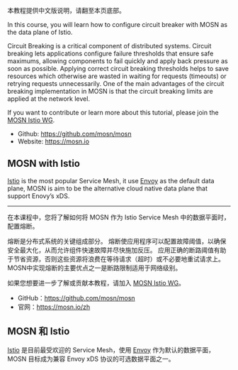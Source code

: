 本教程提供中文版说明，请翻至本页底部。

In this course, you will learn how to configure circuit breaker with MOSN as the data plane of Istio.

Circuit Breaking is a critical component of distributed systems. Circuit breaking lets applications configure failure thresholds that ensure safe maximums, allowing components to fail quickly and apply back pressure as soon as possible. Applying correct circuit breaking thresholds helps to save resources which otherwise are wasted in waiting for requests (timeouts) or retrying requests unnecessarily. One of the main advantages of the circuit breaking implementation in MOSN is that the circuit breaking limits are applied at the network level.

If you want to contribute or learn more about this tutorial, please join the [MOSN Istio WG](https://github.com/mosn/community/blob/master/wg-istio.md).

- Github: https://github.com/mosn/mosn
- Website: https://mosn.io

## MOSN with Istio

[Istio](https://github.com/istio/istio) is the most popular Service Mesh, it use [Envoy](https://envoyproxy.io) as the default data plane, MOSN is aim to be the alternative cloud native data plane that support Enovy’s xDS.

---

在本课程中，您将了解如何将 MOSN 作为 Istio Service Mesh 中的数据平面时，配置熔断。

熔断是分布式系统的关键组成部分。 熔断使应用程序可以配置故障阈值，以确保安全最大化，从而允许组件快速故障并尽快施加反压。 应用正确的断路阈值有助于节省资源，否则这些资源将浪费在等待请求（超时）或不必要地重试请求上。 MOSN中实现熔断的主要优点之一是断路限制适用于网络级别。

如果您想要进一步了解或贡献本教程，请加入 [MOSN Istio WG](https://github.com/mosn/community/blob/master/wg-istio.md)。

- GitHub：https://github.com/mosn/mosn
- 官网：https://mosn.io/zh

## MOSN 和 Istio

[Istio](https://istio.io) 是目前最受欢迎的 Service Mesh，使用 [Envoy](https://envoyproxy.io) 作为默认的数据平面，MOSN 目标成为兼容 Envoy xDS 协议的可选数据平面之一。
